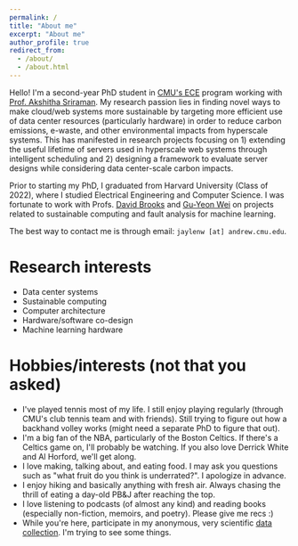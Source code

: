 ```yaml
---
permalink: /
title: "About me"
excerpt: "About me"
author_profile: true
redirect_from: 
  - /about/
  - /about.html
---
```


Hello! I'm a second-year PhD student in [CMU's ECE](https://www.ece.cmu.edu/) program working with [Prof. Akshitha Sriraman](https://users.ece.cmu.edu/~asrirama/). My research passion lies in finding novel ways to make cloud/web systems more sustainable by targeting more efficient use of data center resources (particularly hardware) in order to reduce carbon emissions, e-waste, and other environmental impacts from hyperscale systems. This has manifested in research projects focusing on 1) extending the useful lifetime of servers used in hyperscale web systems through intelligent scheduling and 2) designing a framework to evaluate server designs while considering data center-scale carbon impacts.

Prior to starting my PhD, I graduated from Harvard University (Class of 2022), where I studied Electrical Engineering and Computer Science. I was fortunate to work with Profs. [David Brooks](https://www.eecs.harvard.edu/~dbrooks/) and [Gu-Yeon Wei](https://www.eecs.harvard.edu/~gywei/) on projects related to sustainable computing and fault analysis for machine learning.

The best way to contact me is through email: `jaylenw [at] andrew.cmu.edu`.

Research interests
======
* Data center systems
* Sustainable computing
* Computer architecture
* Hardware/software co-design
* Machine learning hardware

Hobbies/interests (not that you asked)
======
* I've played tennis most of my life. I still enjoy playing regularly (through CMU's club tennis team and with friends). Still trying to figure out how a backhand volley works (might need a separate PhD to figure that out).
* I'm a big fan of the NBA, particularly of the Boston Celtics. If there's a Celtics game on, I'll probably be watching. If you also love Derrick White and Al Horford, we'll get along.
* I love making, talking about, and eating food. I may ask you questions such as "what fruit do you think is underrated?". I apologize in advance.
* I enjoy hiking and basically anything with fresh air. Always chasing the thrill of eating a day-old PB&J after reaching the top.
* I love listening to podcasts (of almost any kind) and reading books (especially non-fiction, memoirs, and poetry). Please give me recs :)
* While you're here, participate in my anonymous, very scientific [data collection](https://forms.gle/NiYerAvgQ5JkidE5A). I'm trying to see some things.
